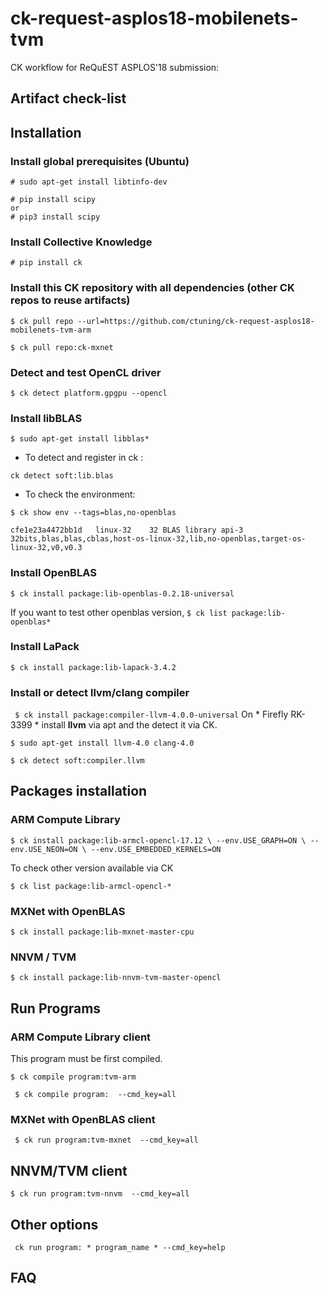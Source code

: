 # ck-request-asplos18-mobilenets-tvm
CK workflow for ReQuEST ASPLOS'18 submission: 
## Artifact check-list



## Installation 

### Install global prerequisites (Ubuntu)

```
# sudo apt-get install libtinfo-dev 
```

```
# pip install scipy
or
# pip3 install scipy
```


### Install Collective Knowledge
```
# pip install ck
```

### Install this CK repository with all dependencies (other CK repos to reuse artifacts)
```
$ ck pull repo --url=https://github.com/ctuning/ck-request-asplos18-mobilenets-tvm-arm
```

``` 
$ ck pull repo:ck-mxnet
```

### Detect and test OpenCL driver
```
$ ck detect platform.gpgpu --opencl 
```


### Install libBLAS
```
$ sudo apt-get install libblas*
```

* To detect and register in ck :
```
ck detect soft:lib.blas
```

* To check the environment:
```
$ ck show env --tags=blas,no-openblas
```
  
``cfe1e23a4472bb1d   linux-32    32 BLAS library api-3    32bits,blas,blas,cblas,host-os-linux-32,lib,no-openblas,target-os-linux-32,v0,v0.3
``

### Install OpenBLAS
``
$ ck install package:lib-openblas-0.2.18-universal
``

If you want to test other openblas version, 
``$ ck list package:lib-openblas* ``


### Install LaPack
``
$ ck install package:lib-lapack-3.4.2
``

### Install or detect llvm/clang compiler
`` 
$ ck install package:compiler-llvm-4.0.0-universal
``
On * Firefly RK-3399 * install **llvm** via apt and the detect it via CK.

```
$ sudo apt-get install llvm-4.0 clang-4.0
```

```
$ ck detect soft:compiler.llvm 
```

## Packages installation

### ARM Compute Library
``
$ ck install package:lib-armcl-opencl-17.12 \
     --env.USE_GRAPH=ON \
     --env.USE_NEON=ON \
     --env.USE_EMBEDDED_KERNELS=ON 
``

To check other version available via CK 
```
$ ck list package:lib-armcl-opencl-* 
```

### MXNet with OpenBLAS
``
$ ck install package:lib-mxnet-master-cpu 
``

### NNVM / TVM 
```
$ ck install package:lib-nnvm-tvm-master-opencl 
```

## Run Programs 


### ARM Compute Library client
This program must be first compiled.
```
$ ck compile program:tvm-arm 
```

`` 
$ ck compile program:  --cmd_key=all
``

### MXNet with OpenBLAS client
`` 
$ ck run program:tvm-mxnet  --cmd_key=all
``

## NNVM/TVM client
``$ ck run program:tvm-nnvm  --cmd_key=all 
``

## Other options 
`` 
ck run program: * program_name * --cmd_key=help 
``

## FAQ 
